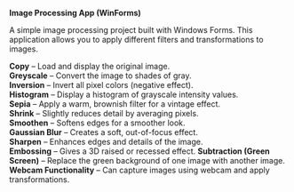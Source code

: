 
**Image Processing App (WinForms)**

A simple image processing project built with Windows Forms. This application allows you to apply different filters and transformations to images.

**Copy** – Load and display the original image.  
**Greyscale** – Convert the image to shades of gray.  
**Inversion** – Invert all pixel colors (negative effect).  
**Histogram** – Display a histogram of grayscale intensity values.  
**Sepia** – Apply a warm, brownish filter for a vintage effect.  
**Shrink** – Slightly reduces detail by averaging pixels.  
**Smoothen** – Softens edges for a smoother look.  
**Gaussian Blur** – Creates a soft, out-of-focus effect.  
**Sharpen** – Enhances edges and details of the image.  
**Embossing** – Gives a 3D raised or recessed effect.
**Subtraction (Green Screen)** – Replace the green background of one image with another image.  
**Webcam Functionality** – Can capture images using webcam and apply transformations.  
